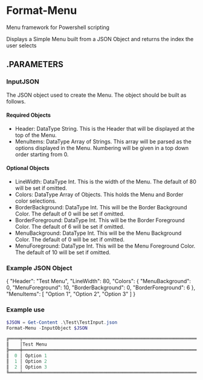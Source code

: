 # Format-Menu

Menu framework for Powershell scripting

Displays a Simple Menu built from a JSON Object and returns the index the user selects

## .PARAMETERS

### InputJSON

The JSON object used to create the Menu.  The object should be built as follows.

#### Required Objects

- Header:  DataType String.  This is the Header that will be displayed at the top of the Menu.
- MenuItems: DataType Array of Strings. This array will be parsed as the options displayed in the Menu.  Numbering will be given in a top down order starting from 0.

#### Optional Objects

- LineWidth: DataType Int. This is the width of the Menu.  The default of 80 will be set if omitted.
- Colors: DataType Array of Objects.  This holds the Menu and Border color selections.
- BorderBackground: DataType Int.  This will be the Border Background Color.  The default of 0 will be set if omitted.
- BorderForeground: DataType Int.  This will be the Border Foreground Color.  The default of 6 will be set if omitted.
- MenuBackground: DataType Int.  This will be the Menu Background Color.  The default of 0 will be set if omitted.
- MenuForeground: DataType Int.  This will be the Menu Foreground Color.  The default of 10 will be set if omitted.

### Example JSON Object

{
    "Header": "Test Menu",
    "LineWidth": 80,
    "Colors": {
        "MenuBackground": 0,
        "MenuForeground": 10,
        "BorderBackground": 0,
        "BorderForeground": 6
    },
    "MenuItems": [
        "Option 1",
        "Option 2",
        "Option 3"
    ]
}

### Example use

```Powershell
$JSON = Get-Content .\Test\TestInput.json
Format-Menu -InputObject $JSON

╔════╤═════════════════════════════════════════════════════════════════════════╗
║    │Test Menu                                                                ║
╠════╪═════════════════════════════════════════════════════════════════════════╣
║  0 │ Option 1                                                                ║
║  1 │ Option 2                                                                ║
║  2 │ Option 3                                                                ║
╚════╧═════════════════════════════════════════════════════════════════════════╝
```
